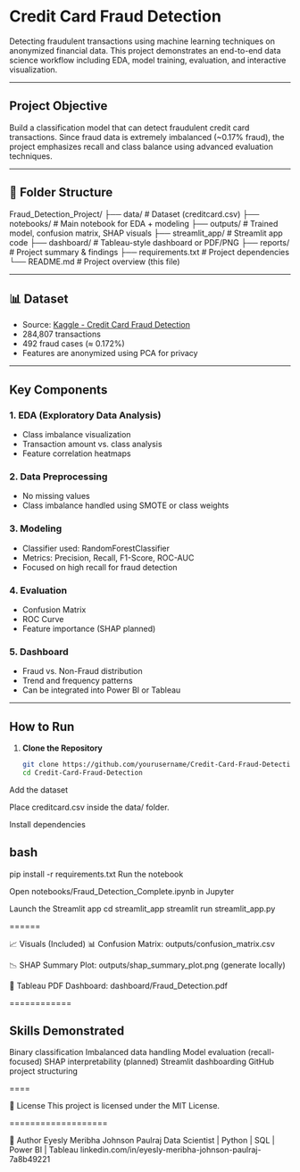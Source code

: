 # Credit Card Fraud Detection

Detecting fraudulent transactions using machine learning techniques on anonymized financial data. This project demonstrates an end-to-end data science workflow including EDA, model training, evaluation, and interactive visualization.

---

## Project Objective

Build a classification model that can detect fraudulent credit card transactions. Since fraud data is extremely imbalanced (~0.17% fraud), the project emphasizes recall and class balance using advanced evaluation techniques.

---

## 📂 Folder Structure

Fraud_Detection_Project/
├── data/ # Dataset (creditcard.csv)
├── notebooks/ # Main notebook for EDA + modeling
├── outputs/ # Trained model, confusion matrix, SHAP visuals
├── streamlit_app/ # Streamlit app code
├── dashboard/ # Tableau-style dashboard or PDF/PNG
├── reports/ # Project summary & findings
├── requirements.txt # Project dependencies
└── README.md # Project overview (this file)



---

## 📊 Dataset

- Source: [Kaggle - Credit Card Fraud Detection](https://www.kaggle.com/datasets/mlg-ulb/creditcardfraud)
- 284,807 transactions
- 492 fraud cases (≈ 0.172%)
- Features are anonymized using PCA for privacy

---

##  Key Components

### 1. **EDA (Exploratory Data Analysis)**
- Class imbalance visualization
- Transaction amount vs. class analysis
- Feature correlation heatmaps

### 2. **Data Preprocessing**
- No missing values
- Class imbalance handled using SMOTE or class weights

### 3. **Modeling**
- Classifier used: RandomForestClassifier
- Metrics: Precision, Recall, F1-Score, ROC-AUC
- Focused on high recall for fraud detection

### 4. **Evaluation**
- Confusion Matrix
- ROC Curve
- Feature importance (SHAP planned)

### 5. **Dashboard**
- Fraud vs. Non-Fraud distribution
- Trend and frequency patterns
- Can be integrated into Power BI or Tableau

---

##  How to Run

1. **Clone the Repository**
   ```bash
   git clone https://github.com/yourusername/Credit-Card-Fraud-Detection.git
   cd Credit-Card-Fraud-Detection
Add the dataset

Place creditcard.csv inside the data/ folder.

Install dependencies

## bash

pip install -r requirements.txt
Run the notebook

Open notebooks/Fraud_Detection_Complete.ipynb in Jupyter 

Launch the Streamlit app
cd streamlit_app
streamlit run streamlit_app.py

======

📈 Visuals (Included)
📊 Confusion Matrix: outputs/confusion_matrix.csv

📉 SHAP Summary Plot: outputs/shap_summary_plot.png (generate locally)

📄 Tableau PDF Dashboard: dashboard/Fraud_Detection.pdf

============

## Skills Demonstrated
Binary classification
Imbalanced data handling
Model evaluation (recall-focused)
SHAP interpretability (planned)
Streamlit dashboarding
GitHub project structuring

====

🔐 License
This project is licensed under the MIT License.

===================

👤 Author
Eyesly Meribha Johnson Paulraj
Data Scientist | Python | SQL | Power BI | Tableau
linkedin.com/in/eyesly-meribha-johnson-paulraj-7a8b49221
